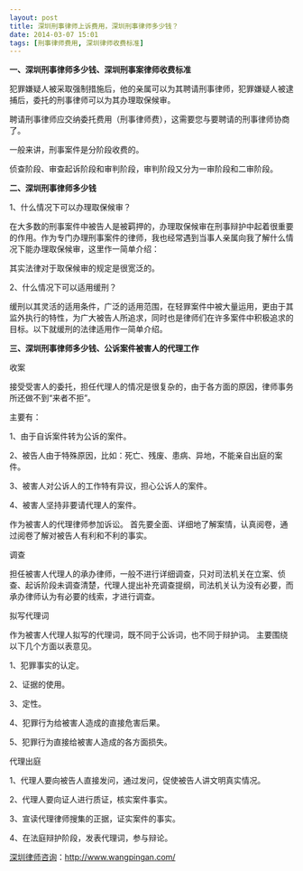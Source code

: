 ```yaml
---
layout: post
title: 深圳刑事律师上诉费用，深圳刑事律师多少钱？
date: 2014-03-07 15:01
tags: [刑事律师费用, 深圳律师收费标准]
---
```

<strong>一、深圳刑事律师多少钱、深圳刑事案律师收费标准</strong>

犯罪嫌疑人被采取强制措施后，他的亲属可以为其聘请刑事律师，犯罪嫌疑人被逮捕后，委托的刑事律师可以为其办理取保候审。

聘请刑事律师应交纳委托费用（刑事律师费），这需要您与要聘请的刑事律师协商了。

一般来讲，刑事案件是分阶段收费的。

侦查阶段、审查起诉阶段和审判阶段，审判阶段又分为一审阶段和二审阶段。

<strong>二、深圳刑事律师多少钱</strong>

1、什么情况下可以办理取保候审？

在大多数的刑事案件中被告人是被羁押的，办理取保候审在刑事辩护中起着很重要的作用。作为专门办理刑事案件的律师，我也经常遇到当事人亲属向我了解什么情况下能办理取保候审，这里作一简单介绍：

其实法律对于取保候审的规定是很宽泛的。

2、什么情况下可以适用缓刑？

缓刑以其灵活的适用条件，广泛的适用范围，在轻罪案件中被大量运用，更由于其监外执行的特性，为广大被告人所追求，同时也是律师们在许多案件中积极追求的目标。以下就缓刑的法律适用作一简单介绍。

<strong>三、深圳刑事律师多少钱、公诉案件被害人的代理工作</strong>

收案

接受受害人的委托，担任代理人的情况是很复杂的，由于各方面的原因，律师事务所还做不到“来者不拒”。

主要有：

1、由于自诉案件转为公诉的案件。

2、被告人由于特殊原因，比如：死亡、残废、患病、异地，不能亲自出庭的案件。

3、被害人对公诉人的工作特有异议，担心公诉人的案件。

4、被害人坚持非要请代理人的案件。

作为被害人的代理律师参加诉讼。
首先要全面、详细地了解案情，认真阅卷，通过阅卷了解对被告人有利和不利的事实。

调查

担任被害人代理人的承办律师，一般不进行详细调查，只对司法机关在立案、侦查、起诉阶段未调查清楚，代理人提出补充调查提纲，司法机关认为没有必要，而承办律师认为有必要的线索，才进行调查。

拟写代理词

作为被害人代理人拟写的代理词，既不同于公诉词，也不同于辩护词。
主要围绕以下几个方面以表意见。

1、犯罪事实的认定。

2、证据的使用。

3、定性。

4、犯罪行为给被害人造成的直接危害后果。

5、犯罪行为直接给被害人造成的各方面损失。

代理出庭

1、代理人要向被告人直接发问，通过发问，促使被告人讲文明真实情况。

2、代理人要向证人进行质证，核实案件事实。

3、宣读代理律师搜集的正据，证实案件的事实。

4、在法庭辩护阶段，发表代理词，参与辩论。

<a href="http://www.wangpingan.com/">深圳律师咨询</a>：<a href="http://www.wangpingan.com/">http://www.wangpingan.com/</a>

